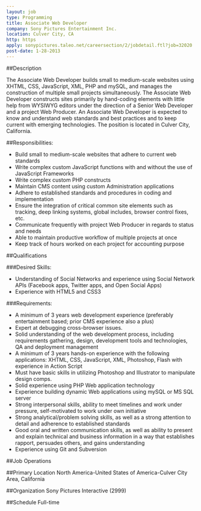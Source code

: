 ```yaml
---
layout: job
type: Programming
title: Associate Web Developer
company: Sony Pictures Entertainment Inc.
location: Culver City, CA
http: https
apply: sonypictures.taleo.net/careersection/2/jobdetail.ftl?job=32020
post-date: 1-28-2013
---
```


##Description
 
The Associate Web Developer builds small to medium-scale websites using XHTML, CSS, JavaScript, XML, PHP and mySQL, and manages the construction of multiple small projects simultaneously.  The Associate Web Developer constructs sites primarily by hand-coding elements with little help from WYSIWYG editors under the direction of a Senior Web Developer and a project Web Producer.  An Associate Web Developer is expected to know and understand web standards and best practices and to keep current with emerging technologies.  The position is located in Culver City, California.

##Responsibilities:

* Build small to medium-scale websites that adhere to current web standards
* Write complex custom JavaScript functions with and without the use of JavaScript Frameworks
* Write complex custom PHP constructs
* Maintain CMS content using custom Administration applications
* Adhere to established standards and procedures in coding and implementation
* Ensure the integration of critical common site elements such as tracking, deep linking systems, global includes, browser control fixes, etc.
* Communicate frequently with project Web Producer in regards to status and needs
* Able to maintain productive workflow of multiple projects at once
* Keep track of hours worked on each project for accounting purpose

##Qualifications
 
###Desired Skills:

* Understanding of Social Networks and experience using Social Network APIs (Facebook apps, Twitter apps, and Open Social Apps)
* Experience with HTML5 and CSS3

 

###Requirements:

* A minimum of 3 years web development experience (preferably entertainment based; prior CMS experience also a plus)
* Expert at debugging cross-browser issues.
* Solid understanding of the web development process, including requirements gathering, design, development tools and technologies, QA and deployment management
* A minimum of 3 years hands-on experience with the following applications: XHTML, CSS, JavaScript, XML, Photoshop, Flash with experience in Action Script
* Must have basic skills in utilizing Photoshop and Illustrator to manipulate design comps.
* Solid experience using PHP Web application technology
* Experience building dynamic Web applications using mySQL or MS SQL server
* Strong interpersonal skills, ability to meet timelines and work under pressure, self-motivated to work under own initiative
* Strong analytical/problem solving skills, as well as a strong attention to detail and adherence to established standards
* Good oral and written communication skills, as well as ability to present and explain technical and business information in a way that establishes rapport, persuades others, and gains understanding
* Experience using Git and Subversion

##Job
Operations

##Primary Location
North America-United States of America-Culver City Area, California

##Organization
Sony Pictures Interactive (2999)

##Schedule
Full-time
